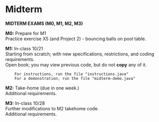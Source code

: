 # Midterm

__MIDTERM EXAMS (M0, M1, M2, M3)__

**M0:**  Prepare for M1  
Practice exercise X5 (and Project 2) - bouncing balls on pool table.

**M1:**  In-class 10/21  
Starting from scratch; with new specifications, restrictions, and coding requirements.  
Open book; you may view previous code, but do not **copy** any of it.

        For instructions, run the file "instructions.java"
        For a demonstration, run the file "midterm-demo.java"

**M2:**  Take-home (due in one week.)  
Additional requirements.

**M3:**  In-class 10/28  
Further modifications to M2 takehome code.  
Additional requirements.


